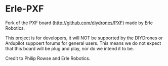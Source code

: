 Erle-PXF
===

Fork of the PXF board (http://github.com/diydrones/PXF) made by Erle Robotics.

This project is for developers, it will NOT be supported by the DIYDrones or Ardupilot suppoert forums for general users. This means we do not expect that this board will be plug and play, nor do we intend it to be.

Credit to Philip Rowse and Erle Robotics.

